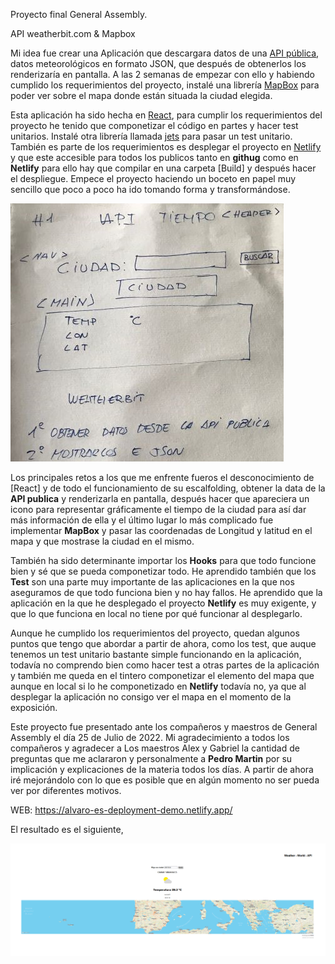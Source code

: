Proyecto final General Assembly.

API weatherbit.com & Mapbox

Mi idea fue crear una Aplicación que descargara datos de una [API pública](https://www.weatherbit.io/),
datos meteorológicos en formato JSON, que después de obtenerlos los renderizaría en pantalla.
A las 2 semanas de empezar con ello y habiendo cumplido los requerimientos del proyecto, instalé una librería [MapBox](https://www.mapbox.com/) para poder ver sobre el mapa donde están situada la ciudad elegida.

Esta aplicación ha sido hecha en [React](https://es.reactjs.org/), para cumplir los requerimientos del proyecto he tenido que componetizar el código en partes y hacer test unitarios. Instalé otra librería llamada [jets](https://jestjs.io/es-ES/) para pasar un test unitario.
También es parte de los requerimientos es desplegar el proyecto en [Netlify](https://www.netlify.com/) y que este accesible para todos los publicos tanto en **githug** como en **Netlify**
para ello hay que compilar en una carpeta [Build] y después hacer el despliegue.
Empece el proyecto haciendo un boceto en papel muy sencillo que poco a poco ha ido tomando forma y transformándose.

![Page Scaffolding](/info/assets/boceto.jpg 'Page scaffolding')


Los principales retos a los que me enfrente fueros el desconocimiento de [React] y de todo el funcionamiento de su escalfolding, obtener la data de la **API publica** y renderizarla en pantalla, después hacer que apareciera un icono 
para representar gráficamente el tiempo de la ciudad para así dar más información de ella y el último lugar lo más complicado fue implementar **MapBox** y pasar las coordenadas de Longitud y latitud en el mapa y que mostrase la ciudad en el mismo.

También ha sido determinante importar los **Hooks** para que todo funcione bien y sé que se pueda componetizar todo.
He aprendido también que los **Test** son una parte muy importante de las aplicaciones en la que nos aseguramos de que todo funciona bien y no hay fallos.
He aprendido que la aplicación en la que he desplegado el proyecto **Netlify** es muy exigente, y que lo que funciona en local no tiene por qué funcionar al desplegarlo.

Aunque he cumplido los requerimientos del proyecto, quedan algunos puntos que tengo que abordar a partir de ahora, como los test, que auque tenemos un test unitario bastante simple funcionando en la aplicación, todavía no comprendo bien como hacer test a otras partes de la aplicación y también me queda en el tintero componetizar el elemento del mapa que aunque en local si lo he componetizado en **Netlify** todavía no, ya que al desplegar la aplicación no consigo ver el mapa en el momento de la exposición.

Este proyecto fue presentado ante los compañeros y maestros de General Assembly el día 25 de Julio de 2022.
Mi agradecimiento a todos los compañeros y agradecer a Los maestros Alex y Gabriel la cantidad de preguntas que me aclararon y personalmente a **Pedro Martin** por su implicación y explicaciones de la materia todos los días.
A partir de ahora iré mejorándolo con lo que es posible que en algún momento no ser pueda ver por diferentes motivos.

WEB: https://alvaro-es-deployment-demo.netlify.app/


El resultado es el siguiente,

![Page Scaffolding](/info/assets/Readme_foto1.PNG 'Page scaffolding')







